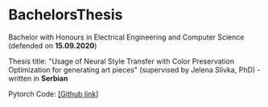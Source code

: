 # BachelorsThesis
Bachelor with Honours in Electrical Engineering and Computer Science (defended on <b>15.09.2020</b>)

Thesis title: "Usage of Neural Style Transfer with Color Preservation Optimization for generating art pieces" (supervised by Jelena Slivka, PhD) - written in <b>Serbian</b>

Pytorch Code: [[Github link]](https://github.com/reinai/NeuralStyleTransfer)
